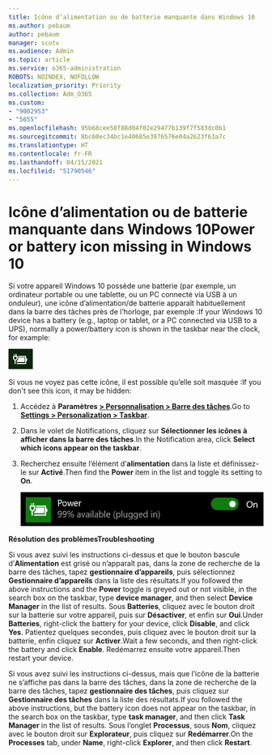 ```yaml
---
title: Icône d’alimentation ou de batterie manquante dans Windows 10
ms.author: pebaum
author: pebaum
manager: scotv
ms.audience: Admin
ms.topic: article
ms.service: o365-administration
ROBOTS: NOINDEX, NOFOLLOW
localization_priority: Priority
ms.collection: Adm_O365
ms.custom:
- "9002953"
- "5655"
ms.openlocfilehash: 95b68cee58f88d04f02e29477b139f7f583dc0b1
ms.sourcegitcommit: 8bc60ec34bc1e40685e3976576e04a2623f63a7c
ms.translationtype: HT
ms.contentlocale: fr-FR
ms.lasthandoff: 04/15/2021
ms.locfileid: "51790546"
---
```

# <a name="power-or-battery-icon-missing-in-windows-10"></a><span data-ttu-id="a81cd-102">Icône d’alimentation ou de batterie manquante dans Windows 10</span><span class="sxs-lookup"><span data-stu-id="a81cd-102">Power or battery icon missing in Windows 10</span></span>

<span data-ttu-id="a81cd-103">Si votre appareil Windows 10 possède une batterie (par exemple, un ordinateur portable ou une tablette, ou un PC connecté via USB à un onduleur), une icône d’alimentation/de batterie apparaît habituellement dans la barre des tâches près de l’horloge, par exemple :</span><span class="sxs-lookup"><span data-stu-id="a81cd-103">If your Windows 10 device has a battery (e.g., laptop or tablet, or a PC connected via USB to a UPS), normally a power/battery icon is shown in the taskbar near the clock, for example:</span></span>

![Icône de la batterie](media/battery-icon.png)

<span data-ttu-id="a81cd-105">Si vous ne voyez pas cette icône, il est possible qu’elle soit masquée :</span><span class="sxs-lookup"><span data-stu-id="a81cd-105">If you don't see this icon, it may be hidden:</span></span>

1. <span data-ttu-id="a81cd-106">Accédez à **Paramètres [> Personnalisation > Barre des tâches](ms-settings:taskbar?activationSource=GetHelp)**.</span><span class="sxs-lookup"><span data-stu-id="a81cd-106">Go to **[Settings > Personalization > Taskbar](ms-settings:taskbar?activationSource=GetHelp)**.</span></span>

2. <span data-ttu-id="a81cd-107">Dans le volet de Notifications, cliquez sur **Sélectionner les icônes à afficher dans la barre des tâches**.</span><span class="sxs-lookup"><span data-stu-id="a81cd-107">In the Notification area, click **Select which icons appear on the taskbar**.</span></span>

3. <span data-ttu-id="a81cd-108">Recherchez ensuite l’élément d’**alimentation** dans la liste et définissez-le sur **Activé**.</span><span class="sxs-lookup"><span data-stu-id="a81cd-108">Then find the **Power** item in the list and toggle its setting to **On**.</span></span>

    ![Afficher l’icône d’alimentation dans la barre des tâches](media/power-icon-on.png)

<span data-ttu-id="a81cd-110">**Résolution des problèmes**</span><span class="sxs-lookup"><span data-stu-id="a81cd-110">**Troubleshooting**</span></span>

<span data-ttu-id="a81cd-111">Si vous avez suivi les instructions ci-dessus et que le bouton bascule d’**Alimentation** est grisé ou n’apparaît pas, dans la zone de recherche de la barre des tâches, tapez **gestionnaire d’appareils**, puis sélectionnez **Gestionnaire d’appareils** dans la liste des résultats.</span><span class="sxs-lookup"><span data-stu-id="a81cd-111">If you followed the above instructions and the **Power** toggle is greyed out or not visible, in the search box on the taskbar, type **device manager**, and then select **Device Manager** in the list of results.</span></span> <span data-ttu-id="a81cd-112">Sous **Batteries**, cliquez avec le bouton droit sur la batterie sur votre appareil, puis sur **Désactiver**, et enfin sur **Oui**.</span><span class="sxs-lookup"><span data-stu-id="a81cd-112">Under **Batteries**, right-click the battery for your device, click **Disable**, and click **Yes**.</span></span> <span data-ttu-id="a81cd-113">Patientez quelques secondes, puis cliquez avec le bouton droit sur la batterie, enfin cliquez sur **Activer**.</span><span class="sxs-lookup"><span data-stu-id="a81cd-113">Wait a few seconds, and then right-click the battery and click **Enable**.</span></span> <span data-ttu-id="a81cd-114">Redémarrez ensuite votre appareil.</span><span class="sxs-lookup"><span data-stu-id="a81cd-114">Then restart your device.</span></span>

<span data-ttu-id="a81cd-115">Si vous avez suivi les instructions ci-dessus, mais que l’icône de la batterie ne s’affiche pas dans la barre des tâches, dans la zone de recherche de la barre des tâches, tapez **gestionnaire des tâches**, puis cliquez sur **Gestionnaire des tâches** dans la liste des résultats.</span><span class="sxs-lookup"><span data-stu-id="a81cd-115">If you followed the above instructions, but the battery icon does not appear on the taskbar, in the search box on the taskbar, type **task manager**, and then click **Task Manager** in the list of results.</span></span> <span data-ttu-id="a81cd-116">Sous l’onglet **Processus**, sous **Nom**, cliquez avec le bouton droit sur **Explorateur**, puis cliquez sur **Redémarrer**.</span><span class="sxs-lookup"><span data-stu-id="a81cd-116">On the **Processes** tab, under **Name**, right-click **Explorer**, and then click **Restart**.</span></span>
